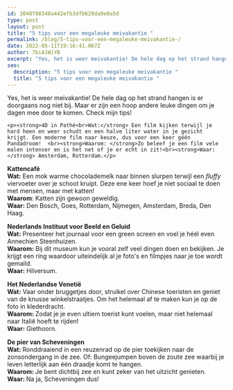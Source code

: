 ```yaml
---
id: 3040f08340a442efb3dfb629da9e0a5d
type: post
layout: post
title: "5 tips voor een megaleuke meivakantie "
permalink: /blog/5-tips-voor-een-megaleuke-meivakantie-/
date: 2022-05-11T19:16:41.067Z
author: 7biA1WiYB
excerpt: "Yes, het is weer meivakantie! De hele dag op het strand hangen is er doorgaans nog niet bij. Maar er zijn een hoop andere leuke dingen om je dagen mee door te komen. Check mijn tips!  "
seo:
  description: "5 tips voor een megaleuke meivakantie "
  title: "5 tips voor een megaleuke meivakantie "
---
```

Yes, het is weer meivakantie! De hele dag op het strand hangen is er doorgaans nog niet bij. Maar er zijn een hoop andere leuke dingen om je dagen mee door te komen. Check mijn tips!  

    <p><strong>4D in Pathé<br>Wat:</strong> Een film kijken terwijl je hard heen en weer schudt en een halve liter water in je gezicht krijgt. Een moderne film naar keuze, dus voor een keer géén Pandadroom!  <br><strong>Waarom: </strong>Zo beleef je een film vele malen intenser en is het net of je er echt in zit!<br><strong>Waar:</strong> Amsterdam, Rotterdam.</p>
<p><strong>Kattencafé</strong><br><strong>Wat:</strong> Een mok warme chocolademelk naar binnen slurpen terwijl een <em>fluffy</em> viervoeter over je schoot kruipt. Deze ene keer hoef je niet sociaal te doen met mensen, maar met katten!<br><strong>Waarom</strong>: Katten zijn gewoon geweldig.<br><strong>Waar:</strong> Den Bosch, Goes, Rotterdam, Nijmegen, Amsterdam, Breda, Den Haag.</p>
<p><strong>Nederlands Instituut voor Beeld en Geluid</strong><br><strong>Wat:</strong> Presenteer het journaal voor een green screen en voel je héél even Annechien Steenhuizen.<br><strong>Waarom:</strong> Bij dit museum kun je vooral zelf veel dingen doen en bekijken. Je krijgt een ring waardoor uiteindelijk al je foto's en filmpjes naar je toe wordt gemaild.<br><strong>Waar:</strong> Hilversum.</p>
<p><strong>Het Nederlandse Venetië</strong><br><strong>Wat:</strong> Vaar onder bruggetjes door, struikel over Chinese toeristen en geniet van de knusse winkelstraatjes. Om het helemaal af te maken kun je op de foto in klederdracht. <br><strong>Waarom: </strong>Zodat je je even ultiem toerist kunt voelen, maar niet helemaal naar Italië hoeft te rijden!<br><strong>Waar:</strong> Giethoorn.</p>
<p><strong>De pier van Scheveningen<br>Wat: </strong>Ronddraaiend in een reuzenrad op de pier toekijken naar de zonsondergang in de zee. Of: Bungeejumpen boven de zoute zee waarbij je leven letterlijk aan één draadje komt te hangen.<br><strong>Waarom: </strong>Je bent dichtbij zee en kunt zeker van het uitzicht genieten.<br><strong>Waar: </strong>Na ja, Scheveningen dus!</p>  
